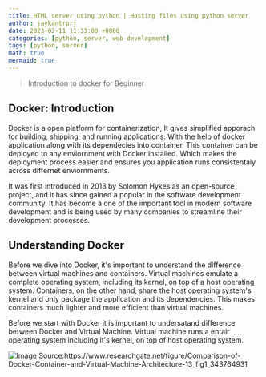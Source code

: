 ```yaml
---
title: HTML server using python | Hosting files using python server
author: jaykantrprj
date: 2023-02-11 11:33:00 +0800
categories: [python, server, web-development]
tags: [python, server]
math: true
mermaid: true
---
```



> Introduction to docker for Beginner

## Docker: Introduction

Docker is a open platform for containerization, It gives simplified apporach for building, shipping, and running applications. With the help of docker application along with its dependecies into container. This container can be deployed to any enviornment with Docker installed. Which makes the deployment process easier and ensures you application runs consistentaly across differnet enviornments. 

It was first introduced in 2013 by Solomon Hykes as an open-source project, and it has since gained a popular in the software development community. It has become a one of the important tool in modern software development and is being used by many companies to streamline their development processes.

## Understanding Docker
Before we dive into Docker, it's important to understand the difference between virtual machines and containers. Virtual machines emulate a complete operating system, including its kernel, on top of a host operating system. Containers, on the other hand, share the host operating system's kernel and only package the application and its dependencies. This makes containers much lighter and more efficient than virtual machines.

Before we start with Docker it is important to undersatand difference between Docker and Virtual Machine. Virtual machine runs a entair operating system including it's kernel, on top of host operating system.

![Image Source:https://www.researchgate.net/figure/Comparison-of-Docker-Container-and-Virtual-Machine-Architecture-13_fig1_343764931 ](https://www.researchgate.net/publication/343764931/figure/fig1/AS:926595288145920@1597928940339/Comparison-of-Docker-Container-and-Virtual-Machine-Architecture-13.ppm "Image Source:https://www.researchgate.net/figure/Comparison-of-Docker-Container-and-Virtual-Machine-Architecture-13_fig1_343764931 ")